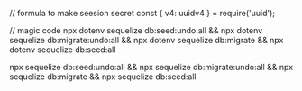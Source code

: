 // formula to make seesion secret 
const { v4: uuidv4 } = require('uuid');

// magic code
npx dotenv sequelize db:seed:undo:all && npx dotenv sequelize db:migrate:undo:all && npx dotenv sequelize db:migrate && npx dotenv sequelize db:seed:all

npx sequelize db:seed:undo:all && npx sequelize db:migrate:undo:all && npx sequelize db:migrate && npx sequelize db:seed:all